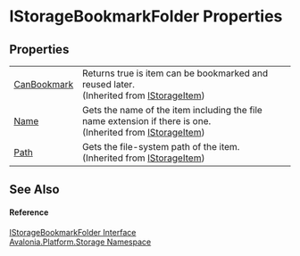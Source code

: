 # IStorageBookmarkFolder Properties




## Properties
<table>
<tr>
<td><a href="P_Avalonia_Platform_Storage_IStorageItem_CanBookmark">CanBookmark</a></td>
<td>Returns true is item can be bookmarked and reused later.<br />(Inherited from <a href="T_Avalonia_Platform_Storage_IStorageItem">IStorageItem</a>)</td>
</tr>
<tr>
<td><a href="P_Avalonia_Platform_Storage_IStorageItem_Name">Name</a></td>
<td>Gets the name of the item including the file name extension if there is one.<br />(Inherited from <a href="T_Avalonia_Platform_Storage_IStorageItem">IStorageItem</a>)</td>
</tr>
<tr>
<td><a href="P_Avalonia_Platform_Storage_IStorageItem_Path">Path</a></td>
<td>Gets the file-system path of the item.<br />(Inherited from <a href="T_Avalonia_Platform_Storage_IStorageItem">IStorageItem</a>)</td>
</tr>
</table>

## See Also


#### Reference
<a href="T_Avalonia_Platform_Storage_IStorageBookmarkFolder">IStorageBookmarkFolder Interface</a>  
<a href="N_Avalonia_Platform_Storage">Avalonia.Platform.Storage Namespace</a>  

